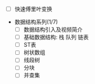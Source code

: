 - [ ] 快速傅里叶变换
- 数据结构系列(1/7)
    - [ ] 数据结构引入及视频简介
    - [ ] 基础数据结构: 栈 队列 链表
    - [ ] ST表
    - [ ] 树状数组
    - [ ] 线段树
    - [ ] 分块
    - [ ] 并查集